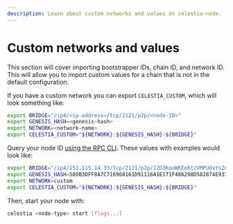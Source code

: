 ```yaml
---
description: Learn about custom networks and values on celestia-node.
---
```


# Custom networks and values

This section will cover importing bootstrapper IDs, chain ID,
and network ID. This will allow you to import custom values
for a chain that is not in the default configuration.

If you have a custom network you can export `CELESTIA_CUSTOM`, which will
look something like:

```bash
export BRIDGE="/ip4/<ip-address>/tcp/2121/p2p/<node-ID>"
export GENESIS_HASH=<genesis-hash>
export NETWORK=<network-name>
export CELESTIA_CUSTOM="${NETWORK}:${GENESIS_HASH}:${BRIDGE}"
```

Query your node ID [using the RPC CLI](../developers/node-tutorial.md#get-your-node-id).
These values with examples would look like:

```bash
export BRIDGE="/ip4/151.115.14.33/tcp/2121/p2p/12D3KooWKEeRtzVMPUdxYsZo2edqps6mS67n6LT5mPdULSkPSxBQ"
export GENESIS_HASH=580B3DFF8A7C716968161D91116A1E171F486298D582874E93714E489C9E6E88
export NETWORK=custom
export CELESTIA_CUSTOM="${NETWORK}:${GENESIS_HASH}:${BRIDGE}"
```

Then, start your node with:

```bash
celestia <node-type> start [flags...]
```
